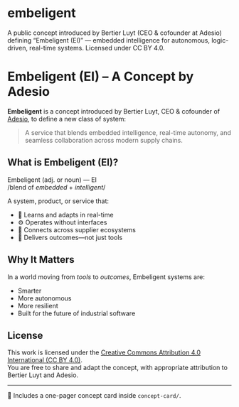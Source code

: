 # embeligent
A public concept introduced by Bertier Luyt (CEO &amp; cofounder at Adesio) defining “Embeligent (EI)” — embedded intelligence for autonomous, logic-driven, real-time systems. Licensed under CC BY 4.0.

# Embeligent (EI) – A Concept by Adesio

**Embeligent** is a concept introduced by Bertier Luyt, CEO & cofounder of [Adesio](https://adesio.io), to define a new class of system:  
> A service that blends embedded intelligence, real-time autonomy, and seamless collaboration across modern supply chains.

## What is Embeligent (EI)?

Embeligent (adj. or noun) — EI  
/blend of *embedded* + *intelligent*/

A system, product, or service that:
- 🧠 Learns and adapts in real-time  
- ⚙️ Operates without interfaces  
- 🔁 Connects across supplier ecosystems  
- 🤖 Delivers outcomes—not just tools

## Why It Matters

In a world moving from *tools* to *outcomes*, Embeligent systems are:
- Smarter
- More autonomous
- More resilient
- Built for the future of industrial software

## License

This work is licensed under the [Creative Commons Attribution 4.0 International (CC BY 4.0)](https://creativecommons.org/licenses/by/4.0/).  
You are free to share and adapt the concept, with appropriate attribution to Bertier Luyt and Adesio.

---

📄 Includes a one-pager concept card inside `concept-card/`.
